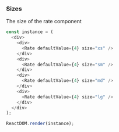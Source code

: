 ### Sizes

The size of the rate component

<!--start-code-->

```js
const instance = (
  <div>
    <div>
      <Rate defaultValue={4} size="xs" />
    </div>
    <div>
      <Rate defaultValue={4} size="sm" />
    </div>
    <div>
      <Rate defaultValue={4} size="md" />
    </div>
    <div>
      <Rate defaultValue={4} size="lg" />
    </div>
  </div>
);

ReactDOM.render(instance);
```

<!--end-code-->
